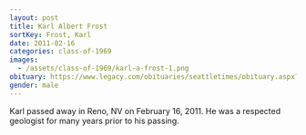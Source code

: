 ```yaml
---
layout: post
title: Karl Albert Frost
sortKey: Frost, Karl
date: 2011-02-16
categories: class-of-1969
images:
  - /assets/class-of-1969/karl-a-frost-1.png
obituary: https://www.legacy.com/obituaries/seattletimes/obituary.aspx?n=karl-a-frost&pid=149076998
gender: male
---
```

Karl passed away in Reno, NV on February 16, 2011. He was a respected geologist for many years prior to his passing.
